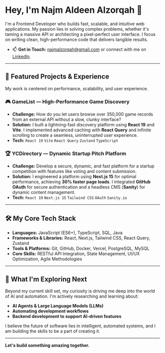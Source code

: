 # Hey, I'm Najm Aldeen Alzorqah 👋

I'm a Frontend Developer who builds fast, scalable, and intuitive web applications. My passion lies in solving complex problems, whether it's taming a massive API or architecting a pixel-perfect user interface. I focus on writing clean, high-performance code that delivers tangible results.

*   📫 **Get in Touch:** [najmalzorqah@gmail.com](mailto:najmalzorqah@gmail.com) or connect with me on [LinkedIn](https://www.linkedin.com/in/najm-aldeen-alzorqah/).

---

## 🚀 Featured Projects & Experience

My work is centered on performance, scalability, and user experience.


### 🎮 GameList — High-Performance Game Discovery
*   **Challenge:** How do you let users browse over 350,000 game records from an external API without a slow, clunky interface?
*   **Solution:** I built a lightning-fast discovery platform using **React 19** and **Vite**. I implemented advanced caching with **React Query** and infinite scrolling to create a seamless, uninterrupted user experience.
*   **Tech:** `React 19` `Vite` `React Query` `Zustand` `TypeScript`

### 🏆 YCDirectory — Dynamic Startup Pitch Platform
*   **Challenge:** Develop a secure, dynamic, and fast platform for a startup competition with features like voting and content submission.
*   **Solution:** I engineered a platform using **Next.js 15** for optimal performance, achieving **30% faster page loads**. I integrated **GitHub OAuth** for secure authentication and a headless CMS (**Sanity**) for dynamic content management.
*   **Tech:** `React 19` `Next.js 15` `Tailwind CSS` `OAuth` `Sanity.io`

---

## 🛠️ My Core Tech Stack

*   **Languages:** JavaScript (ES6+), TypeScript, SQL, Java
*   **Frameworks & Libraries:** React, Next.js, Tailwind CSS, React Query, Zustand
*   **Tools & Platforms:** Git, GitHub, Docker, Vercel, PostgreSQL, MySQL
*   **Core Skills:** RESTful API Integration, State Management, UI/UX Optimization, Agile Methodologies

---

## 🌱 What I'm Exploring Next

Beyond my current skill set, my curiosity is driving me deep into the world of AI and automation. I'm actively researching and learning about:

*   **AI Agents & Large Language Models (LLMs)**
*   **Automating development workflows**
*   **Backend development to support AI-driven features**

I believe the future of software lies in intelligent, automated systems, and I am building the skills to be a part of creating it.

---

**Let's build something amazing together.**
